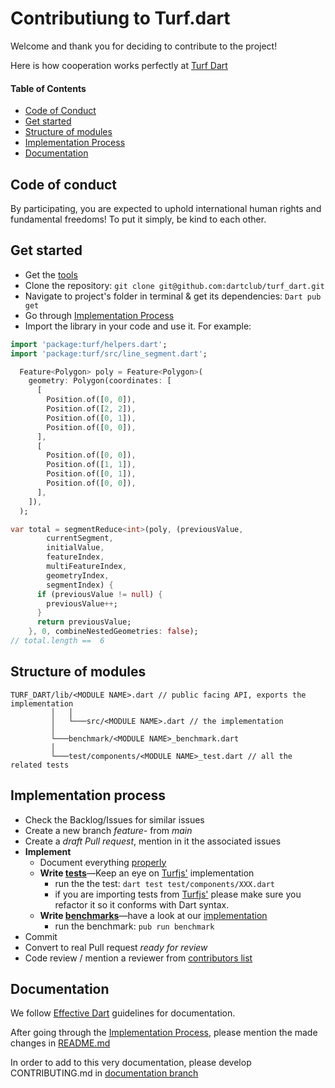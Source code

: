 # Contributiung to Turf.dart

Welcome and thank you for deciding to contribute to the project!

Here is how cooperation works perfectly at [Turf Dart](https://github.com/dartclub/turf_dart)
#### Table of Contents
  - [Code of Conduct](#code-of-conduct)
  - [Get started](#get-started)
  - [Structure of modules](#structure-of-modules)
  - [Implementation Process](#implementation-process)
  - [Documentation](#documentation)

## Code of conduct
By participating, you are expected to uphold international human rights and fundamental freedoms!
To put it simply, be kind to each other. 

## Get started
- Get the [tools](https://dart.dev/tools)
- Clone the repository: ```git clone git@github.com:dartclub/turf_dart.git```
- Navigate to project's folder in terminal & get its dependencies:  ```Dart pub get```
- Go through [Implementation Process](#implementation-process)
- Import the library in your code and use it. For example:
```dart
import 'package:turf/helpers.dart';
import 'package:turf/src/line_segment.dart';

  Feature<Polygon> poly = Feature<Polygon>(
    geometry: Polygon(coordinates: [
      [
        Position.of([0, 0]),
        Position.of([2, 2]),
        Position.of([0, 1]),
        Position.of([0, 0]),
      ],
      [
        Position.of([0, 0]),
        Position.of([1, 1]),
        Position.of([0, 1]),
        Position.of([0, 0]),
      ],
    ]),
  );

var total = segmentReduce<int>(poly, (previousValue,
        currentSegment,
        initialValue,
        featureIndex,
        multiFeatureIndex,
        geometryIndex,
        segmentIndex) {
      if (previousValue != null) {
        previousValue++;
      }
      return previousValue;
    }, 0, combineNestedGeometries: false);
// total.length ==  6
```
## Structure of modules
```
TURF_DART/lib/<MODULE NAME>.dart // public facing API, exports the implementation
         │   │
         │   └───src/<MODULE NAME>.dart // the implementation
         │ 
         └───benchmark/<MODULE NAME>_benchmark.dart
         │
         └───test/components/<MODULE NAME>_test.dart // all the related tests
```
## Implementation process
- Check the Backlog/Issues for similar issues
- Create a new branch _feature-_ from _main_
- Create a _draft Pull request_, mention in it the associated issues
- **Implement**
  - Document everything [properly](#documentation)
  - **Write [tests](https://dart.dev/guides/testing)**―Keep an eye on [Turfjs'](https://github.com/Turfjs/turf) implementation
    - run the the test: ```dart test test/components/XXX.dart```
    - if you are importing tests from [Turfjs'](https://github.com/Turfjs/turf) please make sure you refactor it so it conforms with Dart syntax.
  - **Write [benchmarks](https://pub.dev/packages/benchmark)**―have a look at our [implementation](https://github.com/dartclub/turf_dart/tree/main/benchmark)
    - run the benchmark: ```pub run benchmark```
- Commit
- Convert to real Pull request _ready for review_
- Code review / mention a reviewer from [contributors list](https://github.com/dartclub/turf_dart/graphs/contributors) 


## Documentation
We follow [Effective Dart](https://dart.dev/guides/language/effective-dart/documentation) guidelines for documentation.

After going through the [Implementation Process](#implementation-process), please mention the made changes in [README.md](https://github.com/dartclub/turf_dart/blob/main/README.md)

In order to add to this very documentation, please develop CONTRIBUTING.md in [documentation branch](https://github.com/dartclub/turf_dart/tree/documentation)
